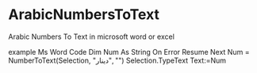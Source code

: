 # ArabicNumbersToText
Arabic Numbers To Text in microsoft word or excel


example Ms Word Code
Dim Num As String
On Error Resume Next
    Num = NumberToText(Selection, "دينار", "")
  Selection.TypeText Text:=Num
